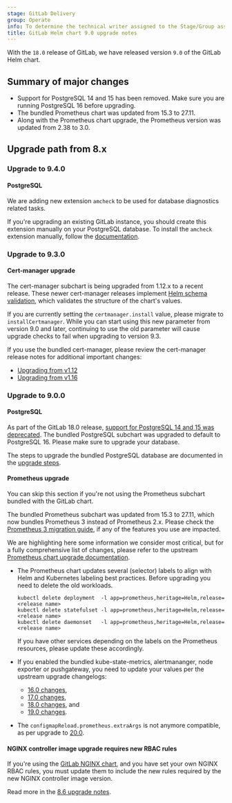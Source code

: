 ```yaml
---
stage: GitLab Delivery
group: Operate
info: To determine the technical writer assigned to the Stage/Group associated with this page, see https://handbook.gitlab.com/handbook/product/ux/technical-writing/#designated-technical-writers
title: GitLab Helm chart 9.0 upgrade notes
---
```


With the `18.0` release of GitLab, we have released version `9.0` of the GitLab Helm chart.

## Summary of major changes

- Support for PostgreSQL 14 and 15 has been removed. Make sure you are running PostgreSQL 16 before upgrading.
- The bundled Prometheus chart was updated from 15.3 to 27.11.
- Along with the Prometheus chart upgrade, the Prometheus version was updated from 2.38 to 3.0.

## Upgrade path from 8.x

### Upgrade to 9.4.0

#### PostgreSQL

We are adding new extension `amcheck` to be used for database diagnostics related tasks.

If you're upgrading an existing GitLab instance, you should create this extension
manually on your PostgreSQL database.
To install the `amcheck` extension manually,
follow the [documentation](https://docs.gitlab.com/install/postgresql_extensions/#installing-postgresql-extensions-manually).

### Upgrade to 9.3.0

#### Cert-manager upgrade

The cert-manager subchart is being upgraded from 1.12.x to a recent release. These newer
cert-manager releases implement [Helm schema validation](https://helm.sh/docs/topics/charts/#schema-files),
which validates the structure of the chart's values.

If you are currently setting the `certmanager.install` value, please migrate to
`installCertmanager`. While you can start using this new parameter from version 9.0 and later,
continuing to use the old parameter will cause upgrade checks to fail when upgrading to
version 9.3.

If you use the bundled cert-manager, please review the cert-manager release notes for additional
important changes:

- [Upgrading from v1.12](https://cert-manager.io/docs/releases/upgrading/upgrading-1.12/)
- [Upgrading from v1.16](https://cert-manager.io/docs/releases/upgrading/upgrading-1.16-1.17/)

### Upgrade to 9.0.0

#### PostgreSQL

As part of the GitLab 18.0 release, [support for PostgreSQL 14 and 15 was deprecated](https://handbook.gitlab.com/handbook/engineering/infrastructure-platforms/data-access/database-framework/postgresql-upgrade-cadence/).
The bundled PostgreSQL subchart was upgraded to default to PostgreSQL 16. Please make sure
to upgrade your database.

The steps to upgrade the bundled PostgreSQL database are documented in the [upgrade steps](../installation/database_upgrade.md#steps-for-upgrading-the-bundled-postgresql).

#### Prometheus upgrade

You can skip this section if you're not using the Prometheus subchart bundled with the GitLab chart.

The bundled Prometheus subchart was updated from 15.3 to 27.11, which now bundles
Prometheus 3 instead of Prometheus 2.x.
Please check the [Prometheus 3 migration guide](https://prometheus.io/docs/prometheus/3.0/migration/),
if any of the features you use are impacted.

We are highlighting here some information we consider most critical, but
for a fully comprehensive list of changes, please refer to the upstream
[Prometheus chart upgrade documentation](https://github.com/prometheus-community/helm-charts/tree/3aa3bbb4815854836033f42ff7fc41ed27d2904d/charts/prometheus#upgrading-chart).

- The Prometheus chart updates several (selector) labels to align with
  Helm and Kubernetes labeling best practices. Before upgrading you need
  to delete the old workloads.

  ```shell
  kubectl delete deployment  -l app=prometheus,heritage=Helm,release=<release name>
  kubectl delete statefulset -l app=prometheus,heritage=Helm,release=<release name>
  kubectl delete daemonset   -l app=prometheus,heritage=Helm,release=<release name>
  ```

  If you have other services depending on the labels on the Prometheus resources,
  please update these accordingly.

- If you enabled the bundled kube-state-metrics, alertmananger, node exporter
  or pushgateway, you need to update your values per the upstream upgrade
  changelogs:

  - [16.0 changes](https://github.com/prometheus-community/helm-charts/tree/main/charts/prometheus#to-160),
  - [17.0 changes](https://github.com/prometheus-community/helm-charts/tree/main/charts/prometheus#to-170),
  - [18.0 changes](https://github.com/prometheus-community/helm-charts/tree/main/charts/prometheus#to-180), and
  - [19.0 changes](https://github.com/prometheus-community/helm-charts/tree/main/charts/prometheus#to-190).

- The `configmapReload.prometheus.extraArgs` is not anymore compatible, as per
  upgrade to [20.0](https://github.com/prometheus-community/helm-charts/tree/main/charts/prometheus#to-200).

#### NGINX controller image upgrade requires new RBAC rules

If you're using the [GitLab NGINX chart](../charts/nginx/_index.md),
and you have set your own NGINX RBAC rules, you must update them to include the
new rules required by the new NGINX controller image version.

Read more in the [8.6 upgrade notes](8_0.md#upgrade-to-86x-851-843-836).
